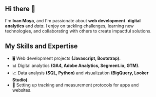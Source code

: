 ## Hi there 👋

I'm **Ivan Moya**, and I'm passionate about **web development**. **digital analytics** and *data*. I enjoy on tackling challenges, learning new technologies, and collaborating with others to create impactful solutions.

## My Skills and Expertise

- 🖥️ Web development projects **(Javascript, Bootstrap)**.
- 📊 Digital analytics **(GA4, Adobe Analytics, Segment.io, GTM)**.
- 📈 Data analysis **(SQL, Python)** and visualization **(BigQuery, Looker Studio)**.
- 🔧 Setting up tracking and measurement protocols for apps and websites.
